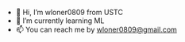 - 👋 Hi, I’m wloner0809 from USTC
- 🌱 I’m currently learning ML
- 📫 You can reach me by wloner0809@gmail.com

<!---
Wloner0809/Wloner0809 is a ✨ special ✨ repository because its `README.md` (this file) appears on your GitHub profile.
You can click the Preview link to take a look at your changes.
--->

